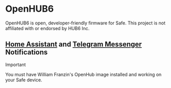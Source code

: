 # OpenHUB6
OpenHUB6 is open, developer-friendly firmware for Safe.
This project is not affiliated with or endorsed by HUB6 Inc.


## [Home Assistant](https://www.home-assistant.io/) and [Telegram Messenger](https://telegram.org/) Notifications

> [!IMPORTANT]
> You must have William Franzin's OpenHub image installed and working on your Safe device.

